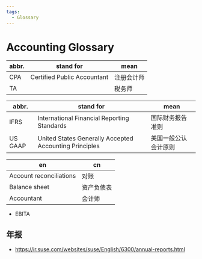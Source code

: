 ```yaml
---
tags:
  - Glossary
---
```


# Accounting Glossary

| abbr. | stand for                        | mean       |
| ----- | -------------------------------- | ---------- |
| CPA   | Certified Public Accountant | 注册会计师 |
| TA    |                                  | 税务师     |

| abbr.   | stand for                                              | mean                 |
| ------- | ------------------------------------------------------ | -------------------- |
| IFRS    | International Financial Reporting Standards            | 国际财务报告准则     |
| US GAAP | United States Generally Accepted Accounting Principles | 美国一般公认会计原则 |

| en                      | cn         |
| ----------------------- | ---------- |
| Account reconciliations | 对账       |
| Balance sheet           | 资产负债表 |
| Accountant              | 会计师     |

- EBITA

## 年报

- https://ir.suse.com/websites/suse/English/6300/annual-reports.html
